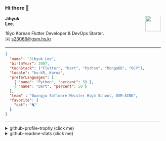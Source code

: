 ### Hi there 👋
<img src="https://github.githubassets.com/images/mona-loading-default.gif" width="50px" align="right">
</a>

**Jihyuk\
Lee.**

18yo Korean Flutter Developer & DevOps Starter.\
✉️ <s23066@gsm.hs.kr>

---

```json
{
  "name": "Jihyuk Lee",
  "birthYear": 2007,
  "techStack": ["Flutter", "Dart", "Python", "MongoDB", "OCP"],
  "locale": "ko-KR, Korea",
  "preferLanguages": [
    { "name": "Python", "percent": 50 },
    { "name": "Dart", "percent": 50 }
  ],
  "team" : "Gwangju Software Meister High School, GSM-AING",
  "favorite": {
    "cat": "🐈"
  }
}
```
---
<details>
  <summary>github-profile-trophy (click me)</summary>
  
![](https://github-profile-trophy.vercel.app/?username=withJihyuk&row=1&column=8&theme=nord)
  
</details>
<details>
  <summary>github-readme-stats (click me)</summary>
  
<!--START_SECTION:waka-->
![Code Time](http://img.shields.io/badge/Code%20Time-508%20hrs%202%20mins-blue)

![Lines of code](https://img.shields.io/badge/%EC%A0%80%EB%8A%94%20%EC%97%AC%ED%83%9C%EA%B9%8C%EC%A7%80%20-409.9%20thousand%20%EC%A4%84%EC%9D%98%20%EC%BD%94%EB%93%9C%EB%A5%BC%20%EC%9E%91%EC%84%B1%ED%96%88%EC%96%B4%EC%9A%94.-blue)

**저는 저녁형 인간이에요. 🦉** 

```text
🌞 아침                     178 commits         ████░░░░░░░░░░░░░░░░░░░░░   14.15 % 
🌆 낮　                     411 commits         ████████░░░░░░░░░░░░░░░░░   32.67 % 
🌃 저녁                     491 commits         ██████████░░░░░░░░░░░░░░░   39.03 % 
🌙 밤　                     178 commits         ████░░░░░░░░░░░░░░░░░░░░░   14.15 % 
```


📊 **저는 이번주를 이렇게 시간을 보냈어요.** 

```text
🕑︎ Timezone: Asia/Seoul

💬 프로그래밍 언어들: 
Kotlin                   6 hrs 50 mins       █████████████████████░░░░   85.04 % 
Dart                     19 mins             █░░░░░░░░░░░░░░░░░░░░░░░░   04.00 % 
Text                     14 mins             █░░░░░░░░░░░░░░░░░░░░░░░░   02.98 % 
XML                      8 mins              ░░░░░░░░░░░░░░░░░░░░░░░░░   01.81 % 
JavaScript               7 mins              ░░░░░░░░░░░░░░░░░░░░░░░░░   01.59 % 

🔥 에디터들: 
Android Studio           7 hrs 31 mins       ███████████████████████░░   93.38 % 
VS Code                  31 mins             ██░░░░░░░░░░░░░░░░░░░░░░░   06.62 % 

💻 운영 체제들: 
Mac                      8 hrs 3 mins        █████████████████████████   100.00 % 
```


 Last Updated on 23/09/2024 18:46:59 UTC
<!--END_SECTION:waka-->

</details>

</div>

